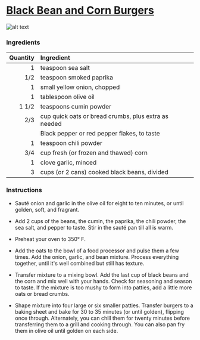 # [Black Bean and Corn Burgers](http://food52.com/recipes/23748-black-bean-and-corn-burgers)
![alt text](https://images.food52.com/BJUMqCxo7iYBbmVGeQBUv0zVF_4=/753x502/906a901f-6dad-452a-803e-3087c35e3de6--2013-0820_gena_veggie-burgers-062.jpg)
### Ingredients
|Quantity|Ingredient|
----------:|:-------
|1|teaspoon sea salt|
|1/2|teaspoon smoked paprika|
|1|small yellow onion, chopped|
|1|tablespoon olive oil|
|1 1/2|teaspoons cumin powder|
|2/3|cup quick oats or bread crumbs, plus extra as needed|
||Black pepper or red pepper flakes, to taste|
|1|teaspoon chili powder|
|3/4|cup fresh (or frozen and thawed) corn|
|1|clove garlic, minced|
|3|cups (or 2 cans) cooked black beans, divided|

### Instructions

* Sauté onion and garlic in the olive oil for eight to ten minutes, or until golden, soft, and fragrant.

* Add 2 cups of the beans, the cumin, the paprika, the chili powder, the sea salt, and pepper to taste. Stir in the sauté pan till all is warm.

* Preheat your oven to 350° F.

* Add the oats to the bowl of a food processor and pulse them a few times. Add the onion, garlic, and bean mixture. Process everything together, until it's well combined but still has texture.

* Transfer mixture to a mixing bowl. Add the last cup of black beans and the corn and mix well with your hands. Check for seasoning and season to taste. If the mixture is too mushy to form into patties, add a little more oats or bread crumbs.

* Shape mixture into four large or six smaller patties. Transfer burgers to a baking sheet and bake for 30 to 35 minutes (or until golden), flipping once through. Alternately, you can chill them for twenty minutes before transferring them to a grill and cooking through. You can also pan fry them in olive oil until golden on each side.